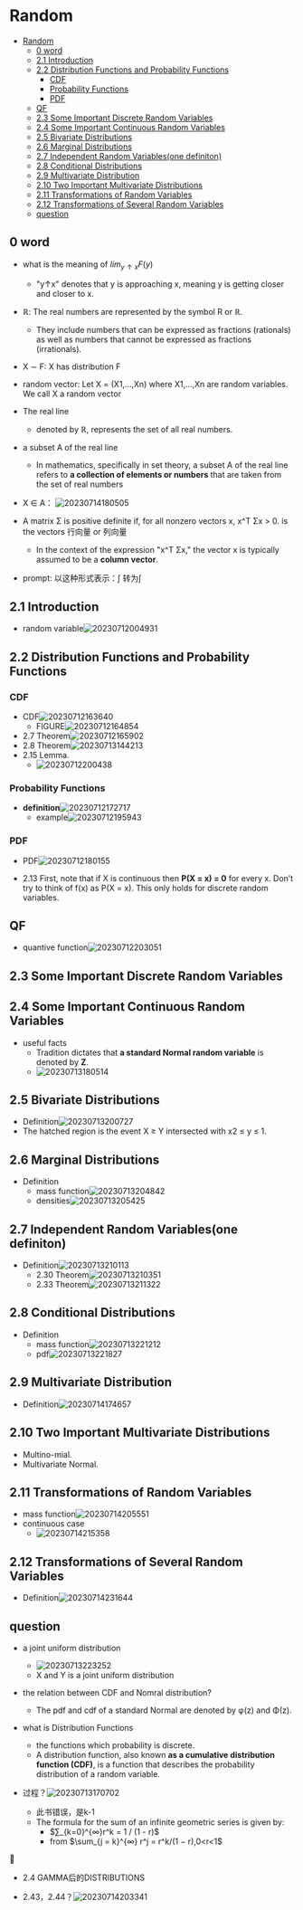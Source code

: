 # Random

- [Random](#random)
  - [0 word](#0-word)
  - [2.1 Introduction](#21-introduction)
  - [2.2 Distribution Functions and Probability Functions](#22-distribution-functions-and-probability-functions)
    - [CDF](#cdf)
    - [Probability Functions](#probability-functions)
    - [PDF](#pdf)
  - [QF](#qf)
  - [2.3 Some Important Discrete Random Variables](#23-some-important-discrete-random-variables)
  - [2.4 Some Important Continuous Random Variables](#24-some-important-continuous-random-variables)
  - [2.5 Bivariate Distributions](#25-bivariate-distributions)
  - [2.6 Marginal Distributions](#26-marginal-distributions)
  - [2.7 Independent Random Variables(one definiton)](#27-independent-random-variablesone-definiton)
  - [2.8 Conditional Distributions](#28-conditional-distributions)
  - [2.9 Multivariate Distribution](#29-multivariate-distribution)
  - [2.10 Two Important Multivariate Distributions](#210-two-important-multivariate-distributions)
  - [2.11 Transformations of Random Variables](#211-transformations-of-random-variables)
  - [2.12 Transformations of Several Random Variables](#212-transformations-of-several-random-variables)
  - [question](#question)

## 0 word

- what is the meaning of $lim_{y↑x} F(y)$
  - "y↑x" denotes that y is approaching x, meaning y is getting closer and closer to x.

- ℝ: The real numbers are represented by the symbol R or ℝ.
  - They include numbers that can be expressed as fractions (rationals) as well as numbers that cannot be expressed as fractions (irrationals).

- X ∼ F: X has distribution F

- random vector: Let X = (X1,...,Xn) where X1,...,Xn are random variables. We call X a random vector

- The real line
  - denoted by ℝ, represents the set of all real numbers.

- a subset A of the real line
  - In mathematics, specifically in set theory, a subset A of the real line refers to **a collection of elements or numbers** that are taken from the set of real numbers

- X ∈ A： ![20230714180505](https://raw.githubusercontent.com/Logible/Image/main/note_image/20230714180505.png)

- A matrix Σ is positive definite if, for all nonzero vectors x, x^T Σx > 0. is the vectors 行向量 or 列向量
  - In the context of the expression "x^T Σx," the vector x is typically assumed to be a **column vector**.

- prompt: 以这种形式表示：$\int$ 转为∫

## 2.1 Introduction

- random variable![20230712004931](https://raw.githubusercontent.com/Logible/Image/main/note_image/20230712004931.png)

## 2.2 Distribution Functions and Probability Functions

### CDF

- CDF![20230712163640](https://raw.githubusercontent.com/Logible/Image/main/note_image/20230712163640.png)
  - FIGURE![20230712164854](https://raw.githubusercontent.com/Logible/Image/main/note_image/20230712164854.png)
- 2.7 Theorem![20230712165902](https://raw.githubusercontent.com/Logible/Image/main/note_image/20230712165902.png)
- 2.8 Theorem![20230713144213](https://raw.githubusercontent.com/Logible/Image/main/note_image/20230713144213.png)
- 2.15 Lemma.
  - ![20230712200438](https://raw.githubusercontent.com/Logible/Image/main/note_image/20230712200438.png)

### Probability Functions

- **definition**![20230712172717](https://raw.githubusercontent.com/Logible/Image/main/note_image/20230712172717.png)
  - example![20230712195943](https://raw.githubusercontent.com/Logible/Image/main/note_image/20230712195943.png)

### PDF

- PDF![20230712180155](https://raw.githubusercontent.com/Logible/Image/main/note_image/20230712180155.png)

- 2.13 First, note that if X is continuous then **P(X = x) = 0** for every x. Don’t try to think of f(x) as P(X = x). This only holds for discrete random variables.

## QF

- quantive function![20230712203051](https://raw.githubusercontent.com/Logible/Image/main/note_image/20230712203051.png)

## 2.3 Some Important Discrete Random Variables

## 2.4 Some Important Continuous Random Variables

- useful facts
  - Tradition dictates that **a standard Normal random variable** is denoted by **Z**.
  - ![20230713180514](https://raw.githubusercontent.com/Logible/Image/main/note_image/20230713180514.png)

## 2.5 Bivariate Distributions

- Definition![20230713200727](https://raw.githubusercontent.com/Logible/Image/main/note_image/20230713200727.png)
- The hatched region is the event X ≥ Y intersected with x2 ≤ y ≤ 1.

## 2.6 Marginal Distributions

- Definition
  - mass function![20230713204842](https://raw.githubusercontent.com/Logible/Image/main/note_image/20230713204842.png)
  - densities![20230713205425](https://raw.githubusercontent.com/Logible/Image/main/note_image/20230713205425.png)

## 2.7 Independent Random Variables(one definiton)

- Definition![20230713210113](https://raw.githubusercontent.com/Logible/Image/main/note_image/20230713210113.png)
  - 2.30 Theorem![20230713210351](https://raw.githubusercontent.com/Logible/Image/main/note_image/20230713210351.png)
  - 2.33 Theorem![20230713211322](https://raw.githubusercontent.com/Logible/Image/main/note_image/20230713211322.png)

## 2.8 Conditional Distributions

- Definition
  - mass function![20230713221212](https://raw.githubusercontent.com/Logible/Image/main/note_image/20230713221212.png)
  - pdf![20230713221827](https://raw.githubusercontent.com/Logible/Image/main/note_image/20230713221827.png)

## 2.9 Multivariate Distribution

- Definition![20230714174657](https://raw.githubusercontent.com/Logible/Image/main/note_image/20230714174657.png)

## 2.10 Two Important Multivariate Distributions

- Multino-mial.
- Multivariate Normal.

## 2.11 Transformations of Random Variables

- mass function![20230714205551](https://raw.githubusercontent.com/Logible/Image/main/note_image/20230714205551.png)
- continuous case
  - ![20230714215358](https://raw.githubusercontent.com/Logible/Image/main/note_image/20230714215358.png)

## 2.12 Transformations of Several Random Variables

- Definition![20230714231644](https://raw.githubusercontent.com/Logible/Image/main/note_image/20230714231644.png)

## question

- a joint uniform distribution
  - ![20230713223252](https://raw.githubusercontent.com/Logible/Image/main/note_image/20230713223252.png)
  - X and Y is a joint uniform distribution

- the relation between CDF and Nomral distribution?
  - The pdf and cdf of a standard Normal are denoted by φ(z) and Φ(z).

- what is Distribution Functions
  - the functions which probability is discrete.
  - A distribution function, also known **as a cumulative distribution function (CDF)**, is a function that describes the probability distribution of a random variable.

- 过程？![20230713170702](https://raw.githubusercontent.com/Logible/Image/main/note_image/20230713170702.png)
  - 此书错误，是k-1
  - The formula for the sum of an infinite geometric series is given by:
    - $∑_{k=0}^{∞}r^k = 1 / (1 - r)$
    - from $\sum_{j = k}^{∞} r^j = r^k/(1 − r),0<r<1$

🏀

- 2.4 GAMMA后的DISTRIBUTIONS

- 2.43，2.44？![20230714203341](https://raw.githubusercontent.com/Logible/Image/main/note_image/20230714203341.png)
